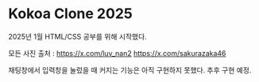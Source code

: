# Kokoa Clone 2025

2025년 1월 HTML/CSS 공부를 위해 시작했다.

모든 사진 출처 :
https://x.com/luv_nan2
https://x.com/sakurazaka46

채팅창에서 입력창을 눌렀을 때 커지는 기능은 아직 구현하지 못했다. 추후 구현 예정.
